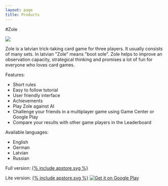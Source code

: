 ```yaml
---
layout: page
title: Products
---
```


#Zole

<img src="../public/img/zole.png"/>

<p>Zole is a latvian trick-taking card game for three players. It usually consists of many sets. In latvian "Zole" means "boot sole".
Zole helps to improve an observation capacity, strategical thinking and promises a lot of fun for everyone who loves card games.<p>

Features:
<ul>
<li>Short rules</li>
<li>Easy to follow tutorial</li>
<li>User friendly interface</li>
<li>Achievements</li>
<li>Play Zole against AI</li>
<li>Challenge your friends in a multiplayer game using Game Center or Google Play</li>
<li>Compare your results with other game players in the Leaderboard</li>
</ul>


Available languages:
<ul>
<li>English</li>
<li>German</li>
<li>Latvian</li>
<li>Russian</li>
</ul>

Full version:
<a href="https://itunes.apple.com/lv/app/zole/id901779516?mt=8"><span>{% include apstore.svg %}</span></a>

Lite version:
<a href="https://itunes.apple.com/us/app/zole-lite/id979915717?mt=8"><span>{% include apstore.svg %}</span></a>
<a href='https://play.google.com/store/apps/details?id=lv.hansagames.zolelite&utm_source=global_co&utm_medium=prtnr&utm_content=Mar2515&utm_campaign=PartBadge&pcampaignid=MKT-Other-global-all-co-prtnr-py-PartBadge-Mar2515-1'><img alt='Get it on Google Play' src='https://play.google.com/intl/en_us/badges/images/generic/en_badge_web_generic.png'/></a>
